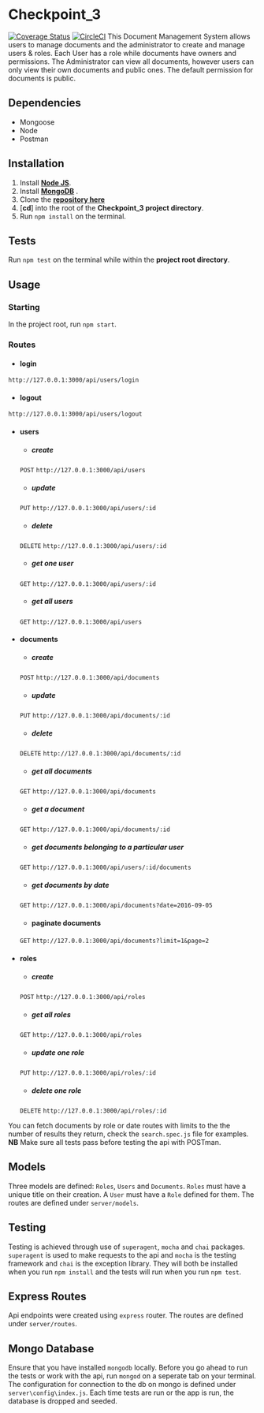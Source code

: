 # Checkpoint_3
[![Coverage Status](https://coveralls.io/repos/github/andela-omugeri/Checkpoint_3/badge.svg?branch=develop)](https://coveralls.io/github/andela-omugeri/Checkpoint_3?branch=develop)
[![CircleCI](https://circleci.com/gh/andela-omugeri/String.svg?style=svg)](https://circleci.com/gh/andela-omugeri/String)
This Document Management System allows users to manage documents and the administrator to create and manage users & roles.
Each User has a role while documents have owners and permissions. The Administrator can view all documents, however users can only view their own documents and public ones. The default permission for documents is public.

## Dependencies
* Mongoose​
* Node
* Postman

## Installation

1. Install [**Node JS**](https://nodejs.org/en/).
1. Install [**MongoDB**](https://www.mongodb.org/) .
1. Clone the [**repository here**](https://github.com/andela-ekahindi/doc-api.git) 
1. [**cd**] into the root of the **Checkpoint_3 project directory**.
1. Run `npm install` on the terminal.

## Tests

Run `npm test` on the terminal while within the **project root directory**.

## Usage
### Starting
In the project root, run `npm start`.
### Routes

* #### login
`http://127.0.0.1:3000/api/users/login`

* #### logout
`http://127.0.0.1:3000/api/users/logout`
* #### users

  * ##### create
  `POST`
  `http://127.0.0.1:3000/api/users`

  * ##### update
  `PUT`
  `http://127.0.0.1:3000/api/users/:id`

  * ##### delete
  `DELETE`
  `http://127.0.0.1:3000/api/users/:id`

  * ##### get one user
  `GET`
  `http://127.0.0.1:3000/api/users/:id`

  * ##### get all users
  `GET`
  `http://127.0.0.1:3000/api/users`

* #### documents

  * ##### create
  `POST`
  `http://127.0.0.1:3000/api/documents`

  * ##### update
  `PUT`
  `http://127.0.0.1:3000/api/documents/:id`

  * ##### delete
  `DELETE`
  `http://127.0.0.1:3000/api/documents/:id`

  * ##### get all documents
  `GET`
  `http://127.0.0.1:3000/api/documents`

  * ##### get a document
  `GET`
  `http://127.0.0.1:3000/api/documents/:id`

  * ##### get documents belonging to a particular user
  `GET`
  `http://127.0.0.1:3000/api/users/:id/documents`

  * ##### get documents by date
  `GET`
  `http://127.0.0.1:3000/api/documents?date=2016-09-05`

  * #### paginate documents
  `GET`
  `http://127.0.0.1:3000/api/documents?limit=1&page=2`

* #### roles

  * ##### create
  `POST`
  `http://127.0.0.1:3000/api/roles`

  * #####  get all roles
  `GET`
  `http://127.0.0.1:3000/api/roles`

  * #####  update one role
  `PUT`
  `http://127.0.0.1:3000/api/roles/:id`

  * #####  delete one role
  `DELETE`
  `http://127.0.0.1:3000/api/roles/:id`

 You can fetch documents by role or date routes with limits to the the number of results they return, check the `search.spec.js` file for examples.
**NB** Make sure all tests pass before testing the api with POSTman.

## Models

Three models are defined: `Roles`, `Users` and `Documents`. `Roles` must have a unique title on their creation. A `User` must have a `Role` defined for them. The routes are defined under `server/models`.

## Testing

Testing is achieved through use of `superagent`, `mocha` and `chai` packages. `superagent` is used to make requests to the api and `mocha` is the testing framework and `chai` is the exception library. They will both be installed when you run `npm install` and the tests will run when you run `npm test`.

## Express Routes

Api endpoints were created using `express` router. The routes are defined under `server/routes`.

## Mongo Database

Ensure that you have installed `mongodb` locally. Before you go ahead to run the tests or work with the api, run `mongod` on a seperate tab on your terminal. The configuration for connection to the db on mongo is defined under `server\config\index.js`. Each time tests are run or the app is run, the database is dropped and seeded.


